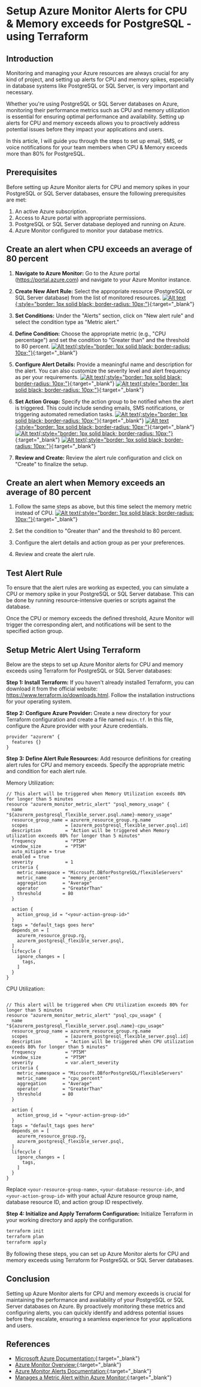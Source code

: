 # Setup Azure Monitor Alerts for CPU & Memory exceeds for PostgreSQL - using Terraform

## Introduction

Monitoring and managing your Azure resources are always crucial for any kind of project, and setting up alerts for CPU and memory spikes, especially in database systems like PostgreSQL or SQL Server, is very important and necessary.

Whether you're using PostgreSQL or SQL Server databases on Azure, monitoring their performance metrics such as CPU and memory utilization is essential for ensuring optimal performance and availability. Setting up alerts for CPU and memory exceeds allows you to proactively address potential issues before they impact your applications and users.

In this article, I will guide you through the steps to set up email, SMS, or voice notifications for your team members when CPU & Memory exceeds more than 80% for PostgreSQL.

<!-- 
Introduction
Prerequisites
Create an alert when CPU exceeds an average of 80 percent
Create an alert when Memory exceeds an average of 80 percent
Test Alert Rule
Setup Alert Using Terraform
Conclusion
References

-->


## Prerequisites

Before setting up Azure Monitor alerts for CPU and memory spikes in your PostgreSQL or SQL Server databases, ensure the following prerequisites are met:

1. An active Azure subscription.
2. Access to Azure portal with appropriate permissions.
3. PostgreSQL or SQL Server database deployed and running on Azure.
4. Azure Monitor configured to monitor your database metrics.


## Create an alert when CPU exceeds an average of 80 percent

1. **Navigate to Azure Monitor:** Go to the Azure portal (https://portal.azure.com) and navigate to your Azure Monitor instance.

2. **Create New Alert Rule:** Select the appropriate resource (PostgreSQL or SQL Server database) from the list of monitored resources.
[![Alt text](images/alerts/cpu-memory-image-1.png){:style="border: 1px solid black; border-radius: 10px;"}](images/alerts/cpu-memory-image-1.png){:target="_blank"} 
3. **Set Conditions:** Under the "Alerts" section, click on "New alert rule" and select the condition type as "Metric alert."

4. **Define Condition:** Choose the appropriate metric (e.g., "CPU percentage") and set the condition to "Greater than" and the threshold to 80 percent.
[![Alt text](images/alerts/cpu-memory-image-2.png){:style="border: 1px solid black; border-radius: 10px;"}](images/alerts/cpu-memory-image-2.png){:target="_blank"} 
5. **Configure Alert Details:** Provide a meaningful name and description for the alert. You can also customize the severity level and alert frequency as per your requirements.
[![Alt text](images/alerts/cpu-memory-image-7.png){:style="border: 1px solid black; border-radius: 10px;"}](images/alerts/cpu-memory-image-7.png){:target="_blank"} 
[![Alt text](images/alerts/cpu-memory-image-8.png){:style="border: 1px solid black; border-radius: 10px;"}](images/alerts/cpu-memory-image-8.png){:target="_blank"} 
6. **Set Action Group:** Specify the action group to be notified when the alert is triggered. This could include sending emails, SMS notifications, or triggering automated remediation tasks.
[![Alt text](images/alerts/cpu-memory-image-3.png){:style="border: 1px solid black; border-radius: 10px;"}](images/alerts/cpu-memory-image-3.png){:target="_blank"} 
[![Alt text](images/alerts/cpu-memory-image-4.png){:style="border: 1px solid black; border-radius: 10px;"}](images/alerts/cpu-memory-image-4.png){:target="_blank"} 
[![Alt text](images/alerts/cpu-memory-image-5.png){:style="border: 1px solid black; border-radius: 10px;"}](images/alerts/cpu-memory-image-5.png){:target="_blank"} 
[![Alt text](images/alerts/cpu-memory-image-6.png){:style="border: 1px solid black; border-radius: 10px;"}](images/alerts/cpu-memory-image-6.png){:target="_blank"} 

7. **Review and Create:** Review the alert rule configuration and click on "Create" to finalize the setup.

## Create an alert when Memory exceeds an average of 80 percent

1. Follow the same steps as above, but this time select the memory metric instead of CPU.
[![Alt text](images/alerts/cpu-memory-image-9.png){:style="border: 1px solid black; border-radius: 10px;"}](images/alerts/cpu-memory-image-9.png){:target="_blank"} 
2. Set the condition to "Greater than" and the threshold to 80 percent.

3. Configure the alert details and action group as per your preferences.

4. Review and create the alert rule.


## Test Alert Rule

To ensure that the alert rules are working as expected, you can simulate a CPU or memory spike in your PostgreSQL or SQL Server database. This can be done by running resource-intensive queries or scripts against the database.

Once the CPU or memory exceeds the defined threshold, Azure Monitor will trigger the corresponding alert, and notifications will be sent to the specified action group.

## Setup Metric Alert Using Terraform

Below are the steps to set up Azure Monitor alerts for CPU and memory exceeds using Terraform for PostgreSQL or SQL Server databases:

**Step 1: Install Terraform:**
If you haven't already installed Terraform, you can download it from the official website: https://www.terraform.io/downloads.html. Follow the installation instructions for your operating system.

**Step 2: Configure Azure Provider:**
Create a new directory for your Terraform configuration and create a file named `main.tf`. In this file, configure the Azure provider with your Azure credentials.

```hcl
provider "azurerm" {
  features {}
}
```

**Step 3: Define Alert Rule Resources:**
Add resource definitions for creating alert rules for CPU and memory exceeds. Specify the appropriate metric and condition for each alert rule.

Memory Utilization:

```hcl
// This alert will be triggered when Memory Utilization exceeds 80% for longer than 5 minutes
resource "azurerm_monitor_metric_alert" "psql_memory_usage" {
  name                = "${azurerm_postgresql_flexible_server.psql.name}-memory_usage"
  resource_group_name = azurerm_resource_group.rg.name
  scopes              = [azurerm_postgresql_flexible_server.psql.id]
  description         = "Action will be triggered when Memory utilization exceeds 80% for longer than 5 minutes"
  frequency           = "PT5M"
  window_size         = "PT5M"
  auto_mitigate = true
  enabled = true
  severity            = 1
  criteria {
    metric_namespace = "Microsoft.DBforPostgreSQL/flexibleServers"
    metric_name      = "memory_percent"
    aggregation      = "Average"
    operator         = "GreaterThan"
    threshold        = 80
  }

  action {
    action_group_id = "<your-action-group-id>"
  }
  tags = "default_tags goes here"
  depends_on = [
    azurerm_resource_group.rg,
    azurerm_postgresql_flexible_server.psql,    
  ]
  lifecycle {
    ignore_changes = [
      tags,
    ]
  }
}
```

CPU Utilization:

```hcl

// This alert will be triggered when CPU Utilization exceeds 80% for longer than 5 minutes
resource "azurerm_monitor_metric_alert" "psql_cpu_usage" {
  name                = "${azurerm_postgresql_flexible_server.psql.name}-cpu_usage"
  resource_group_name = azurerm_resource_group.rg.name
  scopes              = [azurerm_postgresql_flexible_server.psql.id]
  description         = "Action will be triggered when CPU utilization exceeds 80% for longer than 5 minutes"
  frequency           = "PT5M"
  window_size         = "PT5M"
  severity            = var.alert_severity
  criteria {
    metric_namespace = "Microsoft.DBforPostgreSQL/flexibleServers"
    metric_name      = "cpu_percent"
    aggregation      = "Average"
    operator         = "GreaterThan"
    threshold        = 80
  }

  action {
    action_group_id = "<your-action-group-id>"
  }
  tags = "default_tags goes here"
  depends_on = [
    azurerm_resource_group.rg,
    azurerm_postgresql_flexible_server.psql,    
  ]
  lifecycle {
    ignore_changes = [
      tags,
    ]
  }
}
```

Replace `<your-resource-group-name>`, `<your-database-resource-id>`, and `<your-action-group-id>` with your actual Azure resource group name, database resource ID, and action group ID respectively.

**Step 4: Initialize and Apply Terraform Configuration:**
Initialize Terraform in your working directory and apply the configuration.

```bash
terraform init
terraform plan
terraform apply
```

By following these steps, you can set up Azure Monitor alerts for CPU and memory exceeds using Terraform for PostgreSQL or SQL Server databases.


## Conclusion

Setting up Azure Monitor alerts for CPU and memory exceeds is crucial for maintaining the performance and availability of your PostgreSQL or SQL Server databases on Azure. By proactively monitoring these metrics and configuring alerts, you can quickly identify and address potential issues before they escalate, ensuring a seamless experience for your applications and users.



## References
- [Microsoft Azure Documentation:](https://docs.microsoft.com/en-us/azure/){:target="_blank"}
- [Azure Monitor Overview:](https://azure.microsoft.com/en-us/services/monitor/){:target="_blank"}
- [Azure Monitor Alerts Documentation:](https://learn.microsoft.com/en-us/azure/azure-monitor/alerts/alerts-manage-alert-instances){:target="_blank"}
- [Manages a Metric Alert within Azure Monitor:](https://registry.terraform.io/providers/hashicorp/azurerm/latest/docs/resources/monitor_metric_alert){:target="_blank"}

<!-- 
https://microsoftlearning.github.io/dp-300-database-administrator/Instructions/Labs/12-create-cpu-status-alert.html#:~:text=Create%20an%20alert%20when%20a%20CPU%20exceeds%20an%20average%20of%2080%20percent,-In%20the%20search&text=Select%20Alerts.,Static%20for%20the%20Threshold%20property.

# https://github.com/DFE-Digital/terraform-azurerm-container-apps-hosting/blob/main/monitor.tf
# https://registry.terraform.io/providers/hashicorp/azurerm/latest/docs/resources/monitor_metric_alert#metric_name
# https://learn.microsoft.com/en-us/azure/azure-monitor/alerts/alerts-metric-near-real-time
 -->
